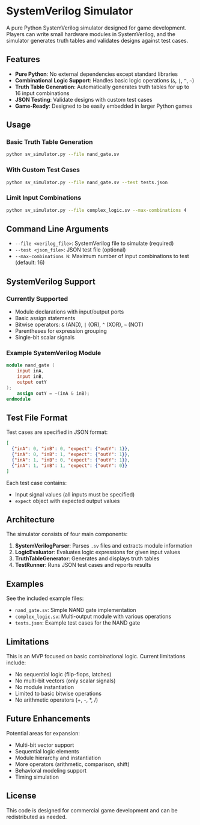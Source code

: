 # SystemVerilog Simulator

A pure Python SystemVerilog simulator designed for game development. Players can write small hardware modules in SystemVerilog, and the simulator generates truth tables and validates designs against test cases.

## Features

- **Pure Python**: No external dependencies except standard libraries
- **Combinational Logic Support**: Handles basic logic operations (`&`, `|`, `^`, `~`)
- **Truth Table Generation**: Automatically generates truth tables for up to 16 input combinations
- **JSON Testing**: Validate designs with custom test cases
- **Game-Ready**: Designed to be easily embedded in larger Python games

## Usage

### Basic Truth Table Generation

```bash
python sv_simulator.py --file nand_gate.sv
```

### With Custom Test Cases

```bash
python sv_simulator.py --file nand_gate.sv --test tests.json
```

### Limit Input Combinations

```bash
python sv_simulator.py --file complex_logic.sv --max-combinations 4
```

## Command Line Arguments

- `--file <verilog_file>`: SystemVerilog file to simulate (required)
- `--test <json_file>`: JSON test file (optional)
- `--max-combinations N`: Maximum number of input combinations to test (default: 16)

## SystemVerilog Support

### Currently Supported

- Module declarations with input/output ports
- Basic assign statements
- Bitwise operators: `&` (AND), `|` (OR), `^` (XOR), `~` (NOT)
- Parentheses for expression grouping
- Single-bit scalar signals

### Example SystemVerilog Module

```verilog
module nand_gate (
    input inA,
    input inB,
    output outY
);
    assign outY = ~(inA & inB);
endmodule
```

## Test File Format

Test cases are specified in JSON format:

```json
[
  {"inA": 0, "inB": 0, "expect": {"outY": 1}},
  {"inA": 0, "inB": 1, "expect": {"outY": 1}},
  {"inA": 1, "inB": 0, "expect": {"outY": 1}},
  {"inA": 1, "inB": 1, "expect": {"outY": 0}}
]
```

Each test case contains:
- Input signal values (all inputs must be specified)
- `expect` object with expected output values

## Architecture

The simulator consists of four main components:

1. **SystemVerilogParser**: Parses `.sv` files and extracts module information
2. **LogicEvaluator**: Evaluates logic expressions for given input values
3. **TruthTableGenerator**: Generates and displays truth tables
4. **TestRunner**: Runs JSON test cases and reports results

## Examples

See the included example files:
- `nand_gate.sv`: Simple NAND gate implementation
- `complex_logic.sv`: Multi-output module with various operations
- `tests.json`: Example test cases for the NAND gate

## Limitations

This is an MVP focused on basic combinational logic. Current limitations include:

- No sequential logic (flip-flops, latches)
- No multi-bit vectors (only scalar signals)
- No module instantiation
- Limited to basic bitwise operations
- No arithmetic operators (+, -, *, /)

## Future Enhancements

Potential areas for expansion:
- Multi-bit vector support
- Sequential logic elements
- Module hierarchy and instantiation
- More operators (arithmetic, comparison, shift)
- Behavioral modeling support
- Timing simulation

## License

This code is designed for commercial game development and can be redistributed as needed.